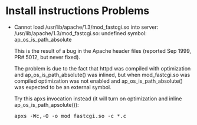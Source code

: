#  Install instructions Problems

*   <a name="ap_os_is_path_absolute">Cannot load /usr/lib/apache/1.3/mod_fastcgi.so into server: /usr/lib/apache/1.3/mod_fastcgi.so: undefined symbol: ap_os_is_path_absolute</a>

    This is the result of a bug in the Apache header files (reported Sep 1999, PR# 5012, but never fixed).

    The problem is due to the fact that httpd was compiled with optimization and ap_os_is_path_absolute() was inlined, but when mod_fastcgi.so was compiled optimization was not enabled and ap_os_is_path_absolute() was expected to be an external symbol.

    Try this apxs invocation instead (it will turn on optimization and inline ap_os_is_path_apsolute()):

    <pre>apxs -Wc,-O -o mod_fastcgi.so -c *.c
    </pre>
